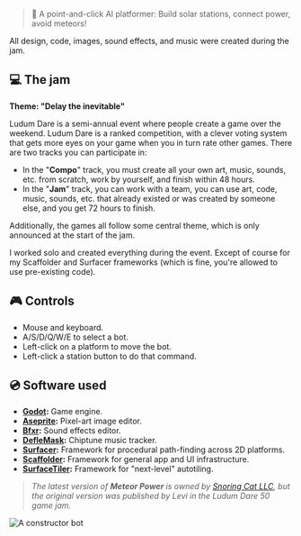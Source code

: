 > 🤖 A point-and-click AI platformer: Build solar stations, connect power, avoid meteors!

All design, code, images, sound effects, and music were created during the jam.


## ‍💻 The jam

**Theme: "Delay the inevitable"**

Ludum Dare is a semi-annual event where people create a game over the weekend. Ludum Dare is a ranked competition, with a clever voting system that gets more eyes on your game when you in turn rate other games. There are two tracks you can participate in:

-   In the "**Compo**" track, you must create all your own art, music, sounds, etc. from scratch, work by yourself, and finish within 48 hours.
-   In the "**Jam**" track, you can work with a team, you can use art, code, music, sounds, etc. that already existed or was created by someone else, and you get 72 hours to finish.

Additionally, the games all follow some central theme, which is only announced at the start of the jam.

I worked solo and created everything during the event. Except of course for my Scaffolder and Surfacer frameworks (which is fine, you're allowed to use pre-existing code).


## 🎮 Controls

-   Mouse and keyboard.
-   A/S/D/Q/W/E to select a bot.
-   Left-click on a platform to move the bot.
-   Left-click a station button to do that command.


## 💿 Software used

-   **[Godot](https://godotengine.org/):** Game engine.
-   **[Aseprite](https://www.aseprite.org/):** Pixel-art image editor.
-   **[Bfxr](https://www.bfxr.net/):** Sound effects editor.
-   **[DefleMask](https://www.deflemask.com/):** Chiptune music tracker.
-   **[Surfacer](https://godotengine.org/asset-library/asset/968):** Framework for procedural path-finding across 2D platforms.
-   **[Scaffolder](https://godotengine.org/asset-library/asset/969):** Framework for general app and UI infrastructure.
-   **[SurfaceTiler](https://github.com/SnoringCatGames/surface_tiler):** Framework for "next-level" autotiling.

> _The latest version of **Meteor Power** is owned by [Snoring Cat LLC](https://snoringcat.games), but the original version was published by Levi in the Ludum Dare 50 game jam._


![A constructor bot](https://s3-us-west-2.amazonaws.com/levi-portfolio-media/meteor-power/construction_bot_walking_256.gif)
